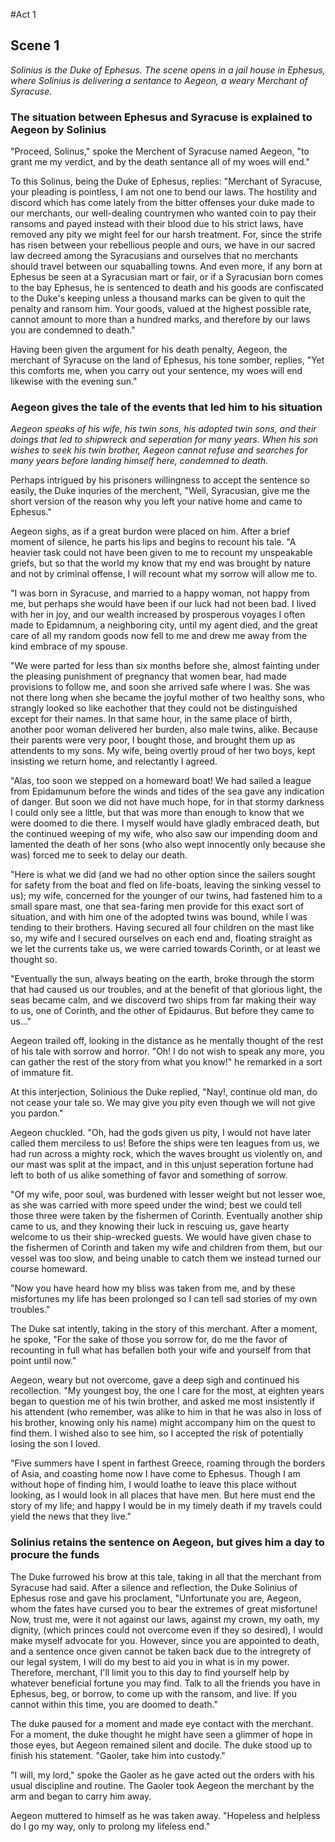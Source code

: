 #Act 1

## Scene 1
_Solinius is the Duke of Ephesus. The scene opens in a jail house in Ephesus,
where Solinius is delivering a sentance to Aegeon, a weary Merchant of
Syracuse._

### The situation between Ephesus and Syracuse is explained to Aegeon by Solinius
"Proceed, Solinus," spoke the Merchent of Syracuse named Aegeon, "to grant me
my verdict, and by the death sentance all of my woes will end."

To this Solinus, being the Duke of Ephesus, replies: "Merchant of Syracuse,
your pleading is pointless, I am not one to bend our laws. The hostility and
discord which has come lately from the bitter offenses your duke made to our
merchants, our well-dealing countrymen who wanted coin to pay their ransoms
and payed instead with their blood due to his strict laws, have removed any
pity we might feel for our harsh treatment. For, since the strife has risen
between your rebellious people and ours, we have in our sacred law decreed
among the Syracusians and ourselves that no merchants should travel between our
squaballing towns. And even more, if any born at Ephesus be seen at a
Syracusian mart or fair, or if a Syracusian born comes to the bay Ephesus, he
is sentenced to death and his goods are confiscated to the Duke's keeping
unless a thousand marks can be given to quit the penalty and ransom him. Your
goods, valued at the highest possible rate, cannot amount to more than a
hundred marks, and therefore by our laws you are condemned to death."

Having been given the argument for his death penalty, Aegeon, the merchant of
Syracuse on the land of Ephesus, his tone somber, replies, "Yet this comforts
me, when you carry out your sentence, my woes will end likewise with the
evening sun."

### Aegeon gives the tale of the events that led him to his situation
_Aegeon speaks of his wife, his twin sons, his adopted twin sons, and their
doings that led to shipwreck and seperation for many years. When his son wishes
to seek his twin brother, Aegeon cannot refuse and searches for many years
before landing himself here, condemned to death._

Perhaps intrigued by his prisoners willingness to accept the sentence so
easily, the Duke inquries of the merchent, "Well, Syracusian, give me the short
version of the reason why you left your native home and came to Ephesus."

Aegeon sighs, as if a great burdon were placed on him. After a brief moment of
silence, he parts his lips and begins to recount his tale. "A heavier task
could not have been given to me to recount my unspeakable griefs, but so that
the world my know that my end was brought by nature and not by criminal
offense, I will recount what my sorrow will allow me to.

"I was born in Syracuse, and married to a happy woman, not happy from me, but
perhaps she would have been if our luck had not been bad. I lived with her in
joy, and our wealth increased by prosperous voyages I often made to Epidamnum,
a neighboring city, until my agent died, and the great care of all my random
goods now fell to me and drew me away from the kind embrace of my spouse.

"We were parted for less than six months before she, almost fainting under the
pleasing punishment of pregnancy that women bear, had made provisions to follow
me, and soon she arrived safe where I was. She was not there long when she
became the joyful mother of two healthy sons, who strangly looked so like
eachother that they could not be distinguished except for their names. In that
same hour, in the same place of birth, another poor woman delivered her burden,
also male twins, alike.  Because their parents were very poor, I bought those,
and brought them up as attendents to my sons. My wife, being overtly proud of
her two boys, kept insisting we return home, and relectantly I agreed.

"Alas, too soon we stepped on a homeward boat! We had sailed a league from
Epidamunum before the winds and tides of the sea gave any indication of danger.
But soon we did not have much hope, for in that stormy darkness I could only
see a little, but that was more than enough to know that we were doomed to die
there. I myself would have gladly embraced death, but the continued weeping of
my wife, who also saw our impending doom and lamented the death of her sons
(who also wept innocently only because she was) forced me to seek to delay our
death.

"Here is what we did (and we had no other option since the sailers sought for
safety from the boat and fled on life-boats, leaving the sinking vessel to
us); my wife, concerned for the younger of our twins, had fastened him to a
small spare mast, one that sea-faring men provide for this exact sort of
situation, and with him one of the adopted twins was bound, while I was tending
to their brothers. Having secured all four children on the mast like so, my
wife and I secured ourselves on each end and, floating straight as we let the
currents take us, we were carried towards Corinth, or at least we thought so.

"Eventually the sun, always beating on the earth, broke through the storm that
had caused us our troubles, and at the benefit of that glorious light, the
seas became calm, and we discoverd two ships from far making their way to us,
one of Corinth, and the other of Epidaurus. But before they came to us..."

Aegeon trailed off, looking in the distance as he mentally thought of the rest
of his tale with sorrow and horror. "Oh! I do not wish to speak any more, you
can gather the rest of the story from what you know!" he remarked in a sort of
immature fit.

At this interjection, Solinious the Duke replied, "Nay!, continue old man, do
not cease your tale so. We may give you pity even though we will not give you
pardon."

Aegeon chuckled. "Oh, had the gods given us pity, I would not have later called
them merciless to us! Before the ships were ten leagues from us, we had run
across a mighty rock, which the waves brought us violently on, and our mast was
split at the impact, and in this unjust seperation fortune had left to both of
us alike something of favor and something of sorrow.

"Of my wife, poor soul, was burdened with lesser weight but not lesser woe, as
she was carried with more speed under the wind; best we could tell those three
were taken by the fishermen of Corinth. Eventually another ship came to us, and
they knowing their luck in rescuing us, gave hearty welcome to us their
ship-wrecked guests. We would have given chase to the fishermen of Corinth and
taken my wife and children from them, but our vessel was too slow, and being
unable to catch them we instead turned our course homeward.

"Now you have heard how my bliss was taken from me, and by these misfortunes
my life has been prolonged so I can tell sad stories of my own troubles."

The Duke sat intently, taking in the story of this merchant. After a moment, he
spoke, "For the sake of those you sorrow for, do me the favor of recounting in
full what has befallen both your wife and yourself from that point until now."

Aegeon, weary but not overcome, gave a deep sigh and continued his
recollection. "My youngest boy, the one I care for the most, at eighten years
began to question me of his twin brother, and asked me most insistently if his
attendent (who remember, was alike to him in that he was also in loss of his
brother, knowing only his name) might accompany him on the quest to find them.
I wished also to see him, so I accepted the risk of potentially losing the son
I loved.

"Five summers have I spent in farthest Greece, roaming through the borders of
Asia, and coasting home now I have come to Ephesus. Though I am without
hope of finding him, I would loathe to leave this place without looking, as I
would look in all places that have men. But here must end the story of my life;
and happy I would be in my timely death if my travels could yield the news that
they live."

### Solinius retains the sentence on Aegeon, but gives him a day to procure the funds
The Duke furrowed his brow at this tale, taking in all that the merchant from
Syracuse had said. After a silence and reflection, the Duke Solinius of Ephesus
rose and gave his proclament, "Unfortunate you are, Aegeon, whom the fates have
cursed you to bear the extremes of great misfortune! Now, trust me, were it not
against our laws, against my crown, my oath, my dignity, (which princes could
not overcome even if they so desired), I would make myself advocate for you.
However, since you are appointed to death, and a sentence once given cannot be
taken back due to the intregrety of our legal system, I will do my best to aid
you in what is in my power. Therefore, merchant, I'll limit you to this day to
find yourself help by whatever beneficial fortune you may find. Talk to all the
friends you have in Ephesus, beg, or borrow, to come up with the ransom, and
live. If you cannot within this time, you are doomed to death."

The duke paused for a moment and made eye contact with the merchant. For a
moment, the duke thought he might have seen a glimmer of hope in those eyes,
but Aegeon remained silent and docile. The duke stood up to finish his
statement. "Gaoler, take him into custody."

"I will, my lord," spoke the Gaoler as he gave acted out the orders with his
usual discipline and routine. The Gaoler took Aegeon the merchant by the arm
and began to carry him away.

Aegeon muttered to himself as he was taken away. "Hopeless and helpless do I go
my way, only to prolong my lifeless end."

